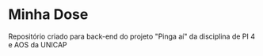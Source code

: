 # Minha Dose
Repositório criado para back-end do projeto "Pinga aí" da disciplina de PI 4 e AOS da UNICAP
